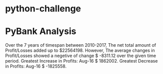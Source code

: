 # python-challenge
# PyBank Analysis
Over the 7 years of timespan between 2010-2017, The net total amount of Profit/Losses added up to $22564198. 
However, The average changes in Profit/Losses showed a negetive of change $ -8311.12 over the given time period.
Greatest Increase in Profits: Aug-16 $ 1862002.
Greatest Decrease in Profits: Aug-16 $ -1825558.
